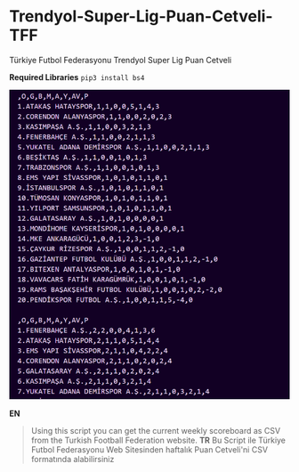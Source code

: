 # Trendyol-Super-Lig-Puan-Cetveli-TFF
Türkiye Futbol Federasyonu Trendyol Super Lig Puan Cetveli 

**Required Libraries**
`pip3 install bs4`

<img src="https://github.com/MorphyKutay/Trendyol-Super-Lig-Puan-Cetveli-TFF/blob/main/ss.png">

**EN**
> Using this script you can get the current weekly scoreboard as CSV from the Turkish Football Federation website.
**TR**
> Bu Script ile Türkiye Futbol Federasyonu Web Sitesinden haftalık Puan Cetveli'ni CSV formatında alabilirsiniz
